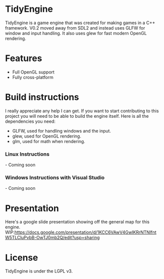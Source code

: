 # TidyEngine
TidyEngine is a game engine that was created for making games in a C++ framework. V0.2 moved away from SDL2 and instead uses GLFW for window and input handling. It also uses glew for fast modern OpenGL rendering.

# Features
- Full OpenGL support
- Fully cross-platform

# Build instructions
I really appreciate any help I can get. If you want to start contributing to this project you will need to be able to build the engine itself. Here is all the dependencies you need:

- GLFW, used for handling windows and the input.
- glew, used for OpenGL rendering.
- glm, used for math when rendering.

<h3>Linux Instructions</h3>
- Coming soon

<h3>Windows Instructions with Visual Studio</h3>
- Coming soon

# Presentation
Here's a google slide presentation showing off the general map for this engine.
WIP:https://docs.google.com/presentation/d/1KCC6VAwV4GwIKRrNTNlfntW5TLCluPvbB-OwTJ0mb2Q/edit?usp=sharing

# License
TidyEngine is under the LGPL v3.
